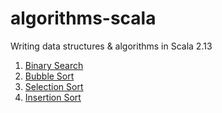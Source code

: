 # algorithms-scala

Writing data structures & algorithms in Scala 2.13

1. [Binary Search](./src/test/scala/example/BinarySearchSpec.scala)
1. [Bubble Sort](./src/test/scala/example/BubbleSortSpec.scala)
1. [Selection Sort](./src/test/scala/example/SelectionSortSpec.scala)
1. [Insertion Sort](./src/test/scala/example/InsertionSortSpec.scala)
